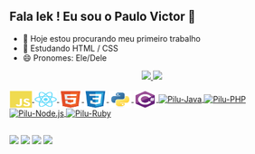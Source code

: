 ## Fala lek ! Eu sou o Paulo Victor 👋
- 🔭 Hoje estou procurando meu primeiro trabalho 
- 🌱 Estudando HTML / CSS
- 😄 Pronomes: Ele/Dele

<div align="center">
  <a href="https://github.com/PiluVitu">
  <img height="180em" src="https://github-readme-stats.vercel.app/api?username=PiluVitu&show_icons=true&theme=gotham&include_all_commits=true&count_private=true"/>
  <img height="180em" src="https://github-readme-stats.vercel.app/api/top-langs/?username=PiluVitu&layout=compact&langs_count=7&theme=gotham"/>
</div>

<div style="display: inline_block"><br>
  <img align="center" alt="Pilu-Js" height="30" width="40" src="https://raw.githubusercontent.com/devicons/devicon/master/icons/javascript/javascript-plain.svg">
  <img align="center" alt="Pilu-React" height="30" width="40" src="https://raw.githubusercontent.com/devicons/devicon/master/icons/react/react-original.svg">
  <img align="center" alt="Pilu-HTML" height="30" width="40" src="https://raw.githubusercontent.com/devicons/devicon/master/icons/html5/html5-original.svg">
  <img align="center" alt="Pilu-CSS" height="30" width="40" src="https://raw.githubusercontent.com/devicons/devicon/master/icons/css3/css3-original.svg">
  <img align="center" alt="Pilu-Python" height="30" width="40" src="https://raw.githubusercontent.com/devicons/devicon/master/icons/python/python-original.svg">
  <img align="center" alt="Pilu-Csharp" height="30" width="40" src="https://raw.githubusercontent.com/devicons/devicon/master/icons/csharp/csharp-original.svg">
  <img align="center" alt="Pilu-Java" height="30" width="40" src="https://cdn.jsdelivr.net/gh/devicons/devicon/icons/java/java-plain.svg" >
  <img align="center" alt="Pilu-PHP" height="30" width="40" src="https://cdn.jsdelivr.net/gh/devicons/devicon/icons/php/php-plain.svg">
  <img align="center" alt="Pilu-Node.js" height="30" width="40" src="https://cdn.jsdelivr.net/gh/devicons/devicon/icons/nodejs/nodejs-plain.svg">
  <img align="center" alt="Pilu-Ruby" height="30" width="40" src="https://cdn.jsdelivr.net/gh/devicons/devicon/icons/ruby/ruby-plain.svg">
</div>

  ##
  
  <div> 
    <a href="https://www.youtube.com/channel/UCRDkry6c4nj1rkaT6Lo941Q" target="_blank"><img src="https://img.shields.io/badge/YouTube-FF0000?style=for-the-badge&logo=youtube&logoColor=white" target="_blank"></a>
    <a href="https://www.twitch.tv/piluvitu" target="_blank"><img src="https://img.shields.io/badge/Twitch-9146FF?style=for-the-badge&logo=twitch&logoColor=white" target="_blank"></a>
  <a href = "mailto:paulo.tspi@gmail.com"><img src="https://img.shields.io/badge/-Gmail-%23333?style=for-the-badge&logo=gmail&logoColor=white" target="_blank"></a>
  <a href="https://www.linkedin.com/in/pilu-vitu/" target="_blank"><img src="https://img.shields.io/badge/LinkedIn-0077B5?style=for-the-badge&logo=linkedin&logoColor=white" target="_blank"></a> 
   </div>
